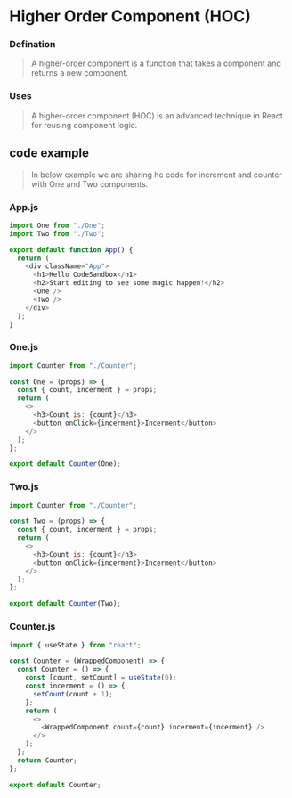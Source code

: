 # Higher Order Component (HOC)

### Defination

> A higher-order component is a function that takes a component and returns a new component.

### Uses

> A higher-order component (HOC) is an advanced technique in React for reusing component logic.

## code example

> In below example we are sharing he code for increment and counter with One and Two components.

### App.js

```javascript
import One from "./One";
import Two from "./Two";

export default function App() {
  return (
    <div className="App">
      <h1>Hello CodeSandbox</h1>
      <h2>Start editing to see some magic happen!</h2>
      <One />
      <Two />
    </div>
  );
}
```

### One.js

```javascript
import Counter from "./Counter";

const One = (props) => {
  const { count, incerment } = props;
  return (
    <>
      <h3>Count is: {count}</h3>
      <button onClick={incerment}>Incerment</button>
    </>
  );
};

export default Counter(One);
```

### Two.js

```javascript
import Counter from "./Counter";

const Two = (props) => {
  const { count, incerment } = props;
  return (
    <>
      <h3>Count is: {count}</h3>
      <button onClick={incerment}>Incerment</button>
    </>
  );
};

export default Counter(Two);
```

### Counter.js

```javascript
import { useState } from "react";

const Counter = (WrappedComponent) => {
  const Counter = () => {
    const [count, setCount] = useState(0);
    const incerment = () => {
      setCount(count + 1);
    };
    return (
      <>
        <WrappedComponent count={count} incerment={incerment} />
      </>
    );
  };
  return Counter;
};

export default Counter;
```
